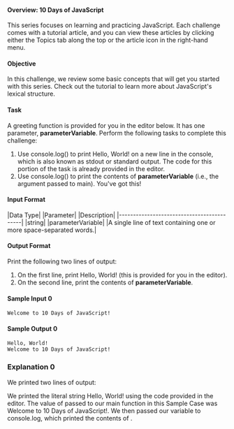 #### Overview: 10 Days of JavaScript
This series focuses on learning and practicing JavaScript. Each challenge comes with a tutorial article, and you can view these articles by clicking either the Topics tab along the top or the article icon in the right-hand menu.

#### Objective

In this challenge, we review some basic concepts that will get you started with this series. Check out the tutorial to learn more about JavaScript's lexical structure.

#### Task

A greeting function is provided for you in the editor below. It has one parameter, **parameterVariable**. Perform the following tasks to complete this challenge:

1. Use console.log() to print Hello, World! on a new line in the console, which is also known as stdout or standard output. The code for this portion of the task is already provided in the editor.
2. Use console.log() to print the contents of **parameterVariable** (i.e., the argument passed to main).
You've got this!

#### Input Format

|Data Type|	|Parameter|	|Description|
|-------------------------------------------|
|string|	|parameterVariable|	|A single line of text containing one or more space-separated words.|

#### Output Format

Print the following two lines of output:<br/>

1. On the first line, print Hello, World! (this is provided for you in the editor).
2. On the second line, print the contents of **parameterVariable**.
#### Sample Input 0

	Welcome to 10 Days of JavaScript!
#### Sample Output 0

	Hello, World!
	Welcome to 10 Days of JavaScript!
### Explanation 0

We printed two lines of output:

We printed the literal string Hello, World! using the code provided in the editor.
The value of  passed to our main function in this Sample Case was Welcome to 10 Days of JavaScript!. We then passed our variable to console.log, which printed the contents of .
